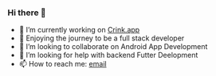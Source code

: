 ### Hi there 👋

- 🔭 I’m currently working on [Crink.app](https://www.crink.app/)
- 🌱 Enjoying the journey to be a full stack developer
- 👯 I’m looking to collaborate on Android App Development
- 🤔 I’m looking for help with backend Futter Deelopment
- 📫 How to reach me: [email](mailto:linoshaji23@gmail.com)
